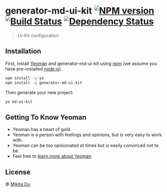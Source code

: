 # generator-md-ui-kit [![NPM version][npm-image]][npm-url] [![Build Status][travis-image]][travis-url] [![Dependency Status][daviddm-image]][daviddm-url]
> Ui-Kit configuration

## Installation

First, install [Yeoman](http://yeoman.io) and generator-md-ui-kit using [npm](https://www.npmjs.com/) (we assume you have pre-installed [node.js](https://nodejs.org/)).

```bash
npm install -g yo
npm install -g generator-md-ui-kit
```

Then generate your new project:

```bash
yo md-ui-kit
```

## Getting To Know Yeoman

 * Yeoman has a heart of gold.
 * Yeoman is a person with feelings and opinions, but is very easy to work with.
 * Yeoman can be too opinionated at times but is easily convinced not to be.
 * Feel free to [learn more about Yeoman](http://yeoman.io/).

## License

 © [Mikita Du](miki-du.com)


[npm-image]: https://badge.fury.io/js/generator-md-ui-kit.svg
[npm-url]: https://npmjs.org/package/generator-md-ui-kit
[travis-image]: https://travis-ci.com/DrBoria/generator-md-ui-kit.svg?branch=master
[travis-url]: https://travis-ci.com/DrBoria/generator-md-ui-kit
[daviddm-image]: https://david-dm.org/DrBoria/generator-md-ui-kit.svg?theme=shields.io
[daviddm-url]: https://david-dm.org/DrBoria/generator-md-ui-kit
